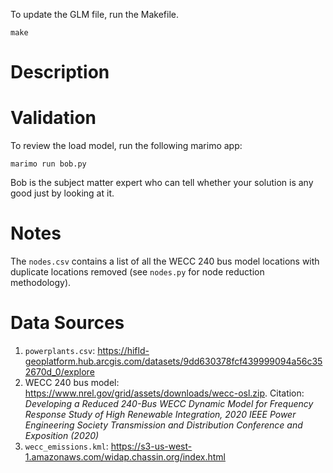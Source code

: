 To update the GLM file, run the Makefile.

    make

# Description

# Validation

To review the load model, run the following marimo app:

	marimo run bob.py

Bob is the subject matter expert who can tell whether your solution is any good
just by looking at it.

# Notes

The `nodes.csv` contains a list of all the WECC 240 bus model locations with duplicate locations removed (see `nodes.py` for node reduction methodology).

# Data Sources
1. `powerplants.csv`: https://hifld-geoplatform.hub.arcgis.com/datasets/9dd630378fcf439999094a56c352670d_0/explore
2. WECC 240 bus model: https://www.nrel.gov/grid/assets/downloads/wecc-osl.zip. Citation: *Developing a Reduced 240-Bus WECC Dynamic Model for Frequency Response Study of High Renewable Integration, 2020 IEEE Power Engineering Society Transmission and Distribution Conference and Exposition (2020)*
3. `wecc_emissions.kml`: https://s3-us-west-1.amazonaws.com/widap.chassin.org/index.html
